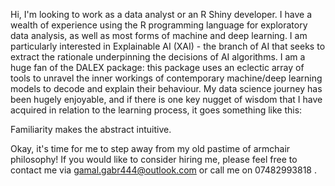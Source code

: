 Hi, I'm looking to work as a data analyst or an R Shiny developer. I have a wealth of experience using the R programming language for exploratory data analysis, as well as most forms of machine and deep learning. I am particularly interested in Explainable AI (XAI) - the branch of AI that seeks to extract the rationale underpinning the decisions of AI algorithms. I am a huge fan of the DALEX package: this package uses an eclectic array of tools to unravel the inner workings of contemporary machine/deep learning models to decode and explain their behaviour. My data science journey has been hugely enjoyable, and  if there is one key nugget of wisdom that I have acquired in relation to the learning process, it goes something like this: 

Familiarity makes the abstract intuitive.

Okay, it's time for me to step away from my old pastime of armchair philosophy! If you would like to consider hiring me, please feel free to contact me via gamal.gabr444@outlook.com or call me on 07482993818 .

